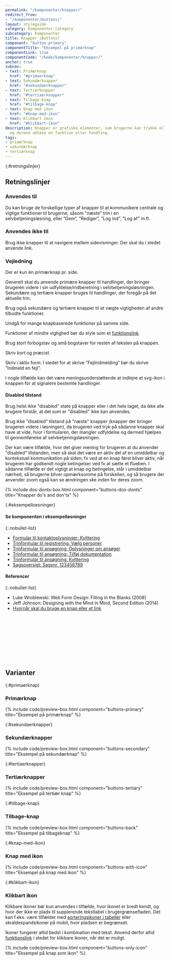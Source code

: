 ```yaml
---
permalink: "/komponenter/knapper/"
redirect_from:
- "/komponenter/buttons/"
layout: styleguide
category: Komponenter_category
subcategory: Komponenter
title: Knapper (Buttons)
component: "button-primary"
componentTitle: "Eksempel på primærknap"
componentLink: true
componentCode: "/kode/komponenter/knapper/"
anchor: true
subnav:
- text: Primærknap
  href: "#primaerknap"
- text: Sekundærknapper
  href: "#sekundaerknapper"
- text: Tertiærknapper
  href: "#tertiaerknapper"
- text: Tilbage-knap
  href: "#tilbage-knap"
- text: Knap med ikon
  href: "#knap-med-ikon"
- text: Klikbart ikon
  href: "#klikbart-ikon"
description: Knapper er grafiske elementer, som brugerne kan trykke eller klikke på
  og dermed udløse en funktion eller handling.
tags:
- primærknap
- sekundærknap
- tertiærknap
---
```


{:#retningslinjer}
## Retningslinjer

### Anvendes til

Du kan bruge de forskellige typer af knapper til at kommunikere centrale og vigtige funktioner til brugerne, såsom "næste" trin i en selvbetjeningsløsning, eller ”Gem”, ”Rediger”, ”Log ind”, ”Log af” m.fl.

### Anvendes ikke til

Brug ikke knapper til at navigere mellem sidevisninger. Der skal du i stedet anvende link.

### Vejledning

Der er kun én primærknap pr. side.

Generelt skal du anvende primære knapper til handlinger, der bringer brugeren videre i sin udfyldelse/indberetning i selvbetjeningsløsningen. Sekundære og tertiære knapper bruges til handlinger, der foregår på det aktuelle trin.

Brug også sekundære og tertiære knapper til at vægte vigtigheden af andre tilbudte funktioner.

Undgå for mange knapbaserede funktioner på samme side.

Funktioner af mindre vigtighed bør du style som et <a href="/komponenter/funktionslink/">funktionslink</a>.

Brug stort forbogstav og små bogstaver for resten af teksten på knappen.

Skriv kort og præcist.

Skriv i aktiv form: I stedet for at skrive ”Fejlindmelding” bør du skrive ”Indmeld en fejl”.

I nogle tilfælde kan det være meningsunderstøttende at indlejre et svg-ikon i knappen for at signalere bestemte handlinger.

#### Disabled tilstand

Brug helst ikke "disabled" state på knapper eller i det hele taget, da ikke alle brugere forstår, at det som er "disabled" ikke kan anvendes.

Brug ikke "disabled" tilstand på "næste" knapper (knapper der bringer brugeren videre i løsningen), da brugeren ved tryk på sådanne knapper skal have at vide, hvor i formularen, der mangler udfyldelse og dermed hjælpes til gennemførelse af selvbetjeningsløsningen.

Der kan være tilfælde, hvor det giver mening for brugeren at du anvender "disabled" tilstanden, men så skal det være en aktiv del af en umiddelbar og kontekstuel kommunikation på siden; fx ved at en knap først bliver aktiv, når brugeren har godkendt nogle betingelser ved fx at sætte et flueben. I sådanne tilfælde er det vigtigt at knap og betingelse, står i umiddelbar nærhed, så brugerne bliver opmærksomme på forskellen, og så brugere der anvender zoom også kan se ændringen ske inden for deres zoom.

{% include dos-donts-box.html component="buttons-dos-donts" title="Knapper do's and don'ts" %}

{:#eksempelloesninger}
#### Se komponenten i eksempelløsninger

{:.nobullet-list}
- <a href="/pages/eksempler/formular-til-kontaktoplysninger/formular-3/?r={{page.permalink}}%23eksempelloesninger" title="Vis eksempel 'Formular til kontaktoplysninger: Kvittering'">Formular til kontaktoplysninger: Kvittering</a>
- <a href="/pages/eksempler/trinformular-til-registrering/registrering-1/?r={{page.permalink}}%23eksempelloesninger" title="Vis eksempel 'Trinformular til registrering: Vælg personer'">Trinformular til registrering: Vælg personer</a>
- <a href="/pages/eksempler/trinformular-til-ansoegning/ansoegning-1/?r={{page.permalink}}%23eksempelloesninger" title="Vis eksempel 'Trinformular til ansøgning: Oplysninger om ansøger'">Trinformular til ansøgning: Oplysninger om ansøger</a>
- <a href="/pages/eksempler/trinformular-til-ansoegning/ansoegning-4/?r={{page.permalink}}%23eksempelloesninger" title="Vis eksempel 'Trinformular til ansøgning: Tilføj dokumentation'">Trinformular til ansøgning: Tilføj dokumentation</a>
- <a href="/pages/eksempler/trinformular-til-ansoegning/ansoegning-6/?r={{page.permalink}}%23eksempelloesninger" title="Vis eksempel 'Trinformular til ansøgning: Kvittering'">Trinformular til ansøgning: Kvittering</a>
- <a href="/pages/eksempler/sagsoversigt/find-sag/sagsnr-123456789/?r={{page.permalink}}%23eksempelloesninger" title="Vis eksempel 'Sagsoversigt: Sagsnr. 123456789'">Sagsoversigt: Sagsnr. 123456789</a>

#### Referencer

{:.nobullet-list}
- Luke Wroblewski: Web Form Design: Filling in the Blanks (2008)
- Jeff Johnson: Designing with the Mind in Mind, Second Edition (2014)
- <a href="https://uxmovement.com/buttons/when-to-use-a-button-or-link/" class="icon-link">Hvornår skal du bruge en knap eller et link<svg class="icon-svg" focusable="false" aria-hidden="true"><use xlink:href="#open-in-new"></use></svg></a>

## Varianter

{:#primaerknap}
### Primærknap

{% include code/preview-box.html component="buttons-primary" title="Eksempel på primærknap" %}

{:#sekundaerknapper}
### Sekundærknapper

{% include code/preview-box.html component="buttons-secondary" title="Eksempel på sekundærknap" %}

{:#tertiaerknapper}
### Tertiærknapper

{% include code/preview-box.html component="buttons-tertiary" title="Eksempel på tertiær knap" %}

{:#tilbage-knap}
### Tilbage-knap

{% include code/preview-box.html component="buttons-back" title="Eksempel på tilbageknap" %}

{:#knap-med-ikon}
### Knap med ikon

{% include code/preview-box.html component="buttons-with-icon" title="Eksempel på knap med ikon" %}

{:#klikbart-ikon}
### Klikbart ikon

Klikbare ikoner bør kun anvendes i tilfælde, hvor ikonet er bredt kendt, og hvor der ikke er plads til supplerende tekstlabel i brugergrænsefladen. Det kan f.eks. være tilfældet med [sorteringsikoner i tabeller](/komponenter/tables/) eller skraldespandsikoner på mobil, hvor pladsen er begrænset.
 
Ikoner fungerer altid bedst i kombination med tekst. Anvend derfor altid [funktionslink](/komponenter/funktionslink/) i stedet for klikbare ikoner, når det er muligt.

{% include code/preview-box.html component="buttons-only-icon" title="Eksempel på knap som ikon" %}